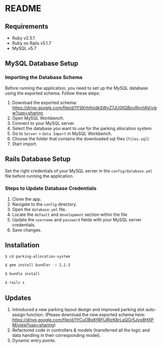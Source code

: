 

# README

## Requirements
- Ruby v2.5.1
- Ruby on Rails v5.1.7
- MySQL v5.7

## MySQL Database Setup

### Importing the Database Schema

Before running the application, you need to set up the MySQL database using the exported schema. Follow these steps:

1. Download the exported schema: https://drive.google.com/file/d/1YSKrhthiidkSWvZ7JU0IlQBovRjrctAV/view?usp=sharing
2. Open MySQL Workbench.
3. Connect to your MySQL server.
4. Select the database you want to use for the parking allocation system.
5. Go to `Server` > `Data Import` in MySQL Workbench.
6. Choose the folder that contains the downloaded sql files (`files.sql`)
7. Start import.

## Rails Database Setup
Set the right credentials of your MySQL server in the `config/database.yml` file before running the application. 
### Steps to Update Database Credentials 
1. Clone the app.
2. Navigate to the `config` directory. 
3. Open the `database.yml` file. 
4. Locate the `default` and `development` section within the file. 
5. Update the `username` and `password` fields with your MySQL server credentials. 
6. Save changes.

## Installation 
```bash
$ cd parking-allocation-system
```
```bash
$ gem install bundler -v 2.2.3
```
```bash
$ bundle install
```
```bash
$ rails s
```

## Updates
1. Introduced a new parking layout design and improved parking slot auto-assign function. (Please download the new exported schema here: https://drive.google.com/file/d/1YCuOBgKfRFIJRlzK8rLaQGr5Jyo8HXPM/view?usp=sharing)
2. Refactored code in controllers & models (transferred all the logic and data handling in their corresponding model).
3. Dynamic entry points.
